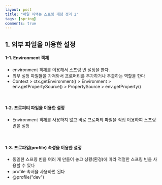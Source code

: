 ```yaml
---
layout: post
title: "매일 까먹는 스프링 개념 정리 2"
tags: [spring]
comments: true
---
```


## 1. 외부 파일을 이용한 설정  
  
#### 1-1. Environment 객체  
- environment 객체를 이용해서 스프링 빈 설정을 한다.
- 외부 설정 파일들을 가져와서 프로퍼티를 추가하거나 추출하는 역할을 한다
- Context > ctx.getEnvironment() > Environment > env.getPropertySource() > PropertySource > env.getProperty()

<br>

#### 1-2. 프로퍼티 파일을 이용한 설정
- Environment 객체를 사용하지 않고 바로 프로퍼티 파일을 직접 이용하여 스프링 빈을 설정
  
<br>

#### 1-3. 프로파일(profile) 속성을 이용한 설정
- 동일한 스프링 빈을 여러 개 만들어 놓고 상황(환경)에 따라 적절한 스프링 빈을 사용할 수 있다
- profile 속서을 사용하면 된다
- @profile("dev")


